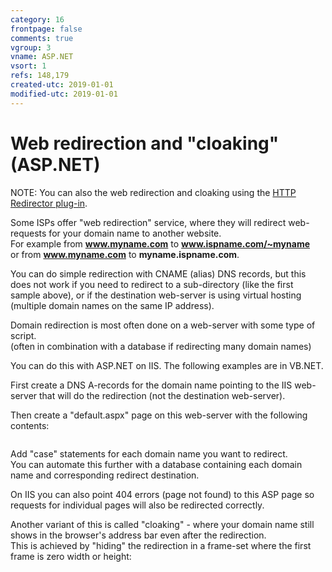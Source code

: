 ```yaml
---
category: 16
frontpage: false
comments: true
vgroup: 3
vname: ASP.NET
vsort: 1
refs: 148,179
created-utc: 2019-01-01
modified-utc: 2019-01-01
---
```

# Web redirection and "cloaking" (ASP.NET)

NOTE: You can also the web redirection and cloaking using the [HTTP Redirector plug-in](https://simpledns.plus/plugin-httpredir).

Some ISPs offer "web redirection" service, where they will redirect web-requests for your domain name to another website.  
For example from **www.myname.com** to **www.ispname.com/~myname**  
or from **www.myname.com** to **myname.ispname.com**.

You can do simple redirection with CNAME (alias) DNS records, but this does not work if you need to redirect to a sub-directory (like the first sample above), or if the destination web-server is using virtual hosting (multiple domain names on the same IP address).

Domain redirection is most often done on a web-server with some type of script.  
(often in combination with a database if redirecting many domain names)

You can do this with ASP.NET on IIS. The following examples are in VB.NET.

First create a DNS A-records for the domain name pointing to the IIS web-server that will do the redirection (not the destination web-server).

Then create a "default.aspx" page on this web-server with the following contents:

<pre></pre>
Add "case" statements for each domain name you want to redirect.  
You can automate this further with a database containing each domain name and corresponding redirect destination.

On IIS you can also point 404 errors (page not found) to this ASP page so requests for individual pages will also be redirected correctly.

Another variant of this is called "cloaking" - where your domain name still shows in the browser's address bar even after the redirection.  
This is achieved by "hiding" the redirection in a frame-set where the first frame is zero width or height:

<pre></pre>